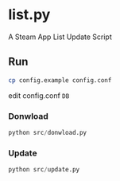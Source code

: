 # list.py

A Steam App List Update Script 

## Run

```bash
cp config.example config.conf
```

edit config.conf `DB` 

### Donwload

```python
python src/donwload.py
```

### Update
```python
python src/update.py
```
